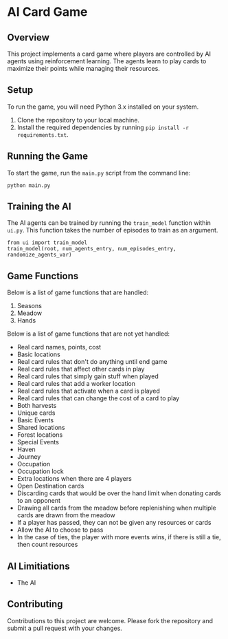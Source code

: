 AI Card Game
============

Overview
--------
This project implements a card game where players are controlled by AI agents using reinforcement learning. The agents learn to play cards to maximize their points while managing their resources.

Setup
-----
To run the game, you will need Python 3.x installed on your system.

1. Clone the repository to your local machine.
2. Install the required dependencies by running `pip install -r requirements.txt`.

Running the Game
----------------
To start the game, run the `main.py` script from the command line:

```
python main.py
```

Training the AI
---------------
The AI agents can be trained by running the `train_model` function within `ui.py`. This function takes the number of episodes to train as an argument.

```
from ui import train_model
train_model(root, num_agents_entry, num_episodes_entry, randomize_agents_var)
```

Game Functions
---------------
Below is a list of game functions that are handled:

1. Seasons
2. Meadow
3. Hands

Below is a list of game functions that are not yet handled:

- Real card names, points, cost
- Basic locations
- Real card rules that don't do anything until end game
- Real card rules that affect other cards in play
- Real card rules that simply gain stuff when played
- Real card rules that add a worker location
- Real card rules that activate when a card is played
- Real card rules that can change the cost of a card to play
- Both harvests
- Unique cards
- Basic Events
- Shared locations
- Forest locations
- Special Events
- Haven
- Journey
- Occupation
- Occupation lock
- Extra locations when there are 4 players
- Open Destination cards
- Discarding cards that would be over the hand limit when donating cards to an opponent
- Drawing all cards from the meadow before replenishing when multiple cards are drawn from the meadow
- If a player has passed, they can not be given any resources or cards
- Allow the AI to choose to pass
- In the case of ties, the player with more events wins, if there is still a tie, then count resources

AI Limitiations
---------------
- The AI 

Contributing
------------
Contributions to this project are welcome. Please fork the repository and submit a pull request with your changes.
